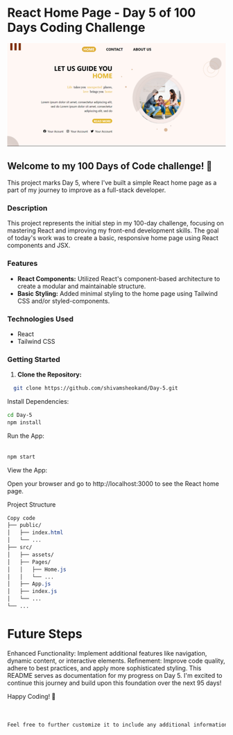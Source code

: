 # React Home Page - Day 5 of 100 Days Coding Challenge

![Day-5 of 100 Days challenge](./Design/design.png)


## Welcome to my 100 Days of Code challenge! 🚀

This project marks Day 5, where I've built a simple React home page as a part of my journey to improve as a full-stack developer.

### Description

This project represents the initial step in my 100-day challenge, focusing on mastering React and improving my front-end development skills. The goal of today's work was to create a basic, responsive home page using React components and JSX.

### Features

- **React Components:** Utilized React's component-based architecture to create a modular and maintainable structure.
- **Basic Styling:** Added minimal styling to the home page using Tailwind CSS and/or styled-components.

### Technologies Used

- React
- Tailwind CSS

### Getting Started

1. **Clone the Repository:**

```bash
  git clone https://github.com/shivamsheokand/Day-5.git
```

Install Dependencies:

```bash
cd Day-5
npm install
```

Run the App:

```bash

npm start
```

View the App:

Open your browser and go to http://localhost:3000 to see the React home page.

Project Structure

```css
Copy code
├── public/
│   ├── index.html
│   └── ...
├── src/
│   ├── assets/
│   ├── Pages/
│   │   ├── Home.js
│   │   └── ...
│   ├── App.js
│   ├── index.js
│   └── ...
└── ...
```

# Future Steps

Enhanced Functionality: Implement additional features like navigation, dynamic content, or interactive elements.
Refinement: Improve code quality, adhere to best practices, and apply more sophisticated styling.
This README serves as documentation for my progress on Day 5. I'm excited to continue this journey and build upon this foundation over the next 95 days!

Happy Coding! 🌟

```css


Feel free to further customize it to include any additional information or details specific to your project!
```
